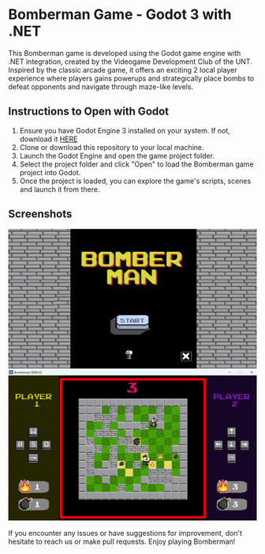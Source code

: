 # Bomberman Game - Godot 3 with .NET

This Bomberman game is developed using the Godot game engine with .NET integration,
created by the Videogame Development Club of the UNT. Inspired by the classic arcade game,
it offers an exciting 2 local player experience where players gains powerups and strategically 
place bombs to defeat opponents and navigate through maze-like levels.

## Instructions to Open with Godot

1. Ensure you have Godot Engine 3 installed on your system. If not, download it [HERE](https://godotengine.org/download/3.x/windows/)
2. Clone or download this repository to your local machine.
3. Launch the Godot Engine and open the game project folder.
4. Select the project folder and click "Open" to load the Bomberman game project into Godot.
5. Once the project is loaded, you can explore the game's scripts, scenes and launch it from there.

## Screenshots

![Godot 3 Bomberman Intro](Screenshots/Intro.png)
![Godot 3 Bomberman Ingame](Screenshots/InGame.png)

If you encounter any issues or have suggestions for improvement, don't hesitate to reach us or make pull requests. Enjoy playing Bomberman!
